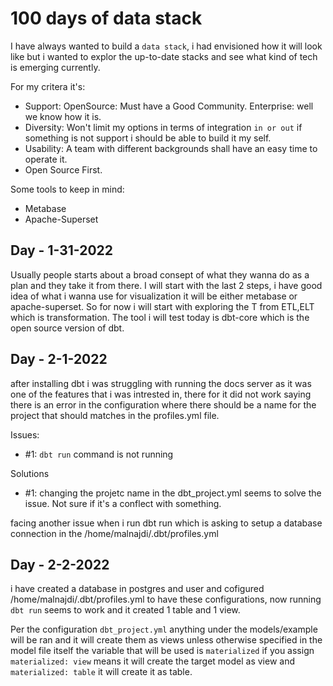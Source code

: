 # 100 days of data stack

I have always wanted to build a `data stack`, i had envisioned how it will look like but i wanted to explor the up-to-date stacks and 
see what kind of tech is emerging currently.

For my critera it's:

- Support: OpenSource: Must have a Good Community. Enterprise: well we know how it is.
- Diversity: Won't limit my options in terms of integration `in or out` if something is not support i should be able to build it my self.
- Usability: A team with different backgrounds shall have an easy time to operate it.
- Open Source First.

Some tools to keep in mind:

- Metabase
- Apache-Superset


## Day - 1-31-2022
Usually people starts about a broad consept of what they wanna do as a plan and they take it from there. I will start with the last 2 steps, 
i have good idea of what i wanna use for visualization it will be either metabase or apache-superset. So for now i will start with exploring 
the T from ETL,ELT which is transformation. The tool i will test today is dbt-core which is the open source version of dbt.


## Day - 2-1-2022
after installing dbt i was struggling with running the docs server as it was one of
the features that i was intrested in, there for it did not work saying there is an error
in the configuration where there should be a name for the project that should matches in the profiles.yml file.

Issues:
- #1: `dbt run` command is not running 

Solutions
- #1: changing the projetc name in the dbt_project.yml seems to solve the issue. Not sure if it's a conflect with something.

facing another issue when i run dbt run which is asking to setup a database connection in the /home/malnajdi/.dbt/profiles.yml


## Day - 2-2-2022
i have created a database in postgres and user and cofigured /home/malnajdi/.dbt/profiles.yml to have these configurations, now running `dbt run` seems to work and 
it created 1 table and 1 view.

Per the configuration `dbt_project.yml` anything under the models/example will be ran and it will create them as views unless otherwise specified in the model file itself
the variable that will be used is `materialized` if you assign `materialized: view` means it will create the target model as view and `materialized: table` it will create it as table.

